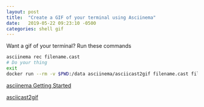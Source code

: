 ```yaml
---
layout: post
title:  "Create a GIF of your terminal using Asciinema"
date:   2019-05-22 09:23:10 -0500
categories: shell gif
---
```

Want a gif of your terminal? Run these commands

``` bash
asciinema rec filename.cast
# Do your thing
exit
docker run --rm -v $PWD:/data asciinema/asciicast2gif filename.cast filename.gif
```

[asciinema Getting Started](https://asciinema.org/docs/getting-started)

[asciicast2gif](https://github.com/asciinema/asciicast2gif)

